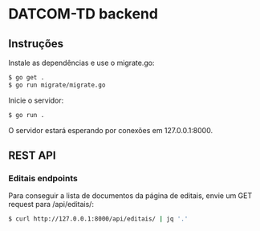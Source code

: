 # DATCOM-TD backend

## Instruções

Instale as dependências e use o migrate.go:

```bash
$ go get .
$ go run migrate/migrate.go
```

Inicie o servidor:

```bash
$ go run .
```

O servidor estará esperando por conexões em 127.0.0.1:8000.

## REST API

### Editais endpoints

Para conseguir a lista de documentos da página de editais, envie um GET request para /api/editais/:

```bash
$ curl http://127.0.0.1:8000/api/editais/ | jq '.'
```
